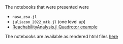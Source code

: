 The notebooks that were presented were
- `nasa_esa.jl`
- `juliacon_2022_mtk.jl` (one level up)
- [ReachabilityAnalysis.jl Quadrotor example](https://juliareach.github.io/ReachabilityAnalysis.jl/dev/generated_examples/Quadrotor/)

The notebooks are available as rendered html files [here](https://drive.google.com/drive/folders/1U5T6-KQs_bhtmzSpTh_cMMSIdy0cXei6?usp=sharing)